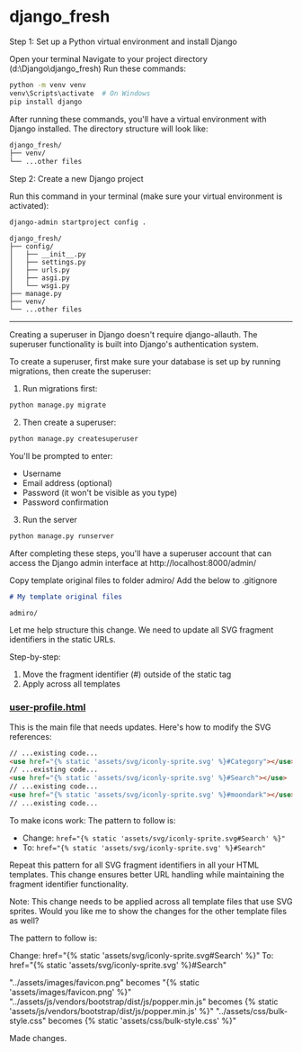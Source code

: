 # django_fresh

Step 1: Set up a Python virtual environment and install Django

Open your terminal
Navigate to your project directory (d:\Django\django_fresh)
Run these commands:

```bash
python -m venv venv
venv\Scripts\activate  # On Windows
pip install django
```

After running these commands, you'll have a virtual environment with Django installed. The directory structure will look like:

```bash
django_fresh/
├── venv/
└── ...other files
```

Step 2: Create a new Django project

Run this command in your terminal (make sure your virtual environment is activated):

```bash
django-admin startproject config .
```

```text
django_fresh/
├── config/
│   ├── __init__.py
│   ├── settings.py
│   ├── urls.py
│   ├── asgi.py
│   └── wsgi.py
├── manage.py
├── venv/
└── ...other files
```

---

Creating a superuser in Django doesn't require django-allauth. The superuser functionality is built into Django's authentication system.

To create a superuser, first make sure your database is set up by running migrations, then create the superuser:

1. Run migrations first:

```bash
python manage.py migrate
```

2. Then create a superuser:

```bash
python manage.py createsuperuser
```

You'll be prompted to enter:

- Username
- Email address (optional)
- Password (it won't be visible as you type)
- Password confirmation

3. Run the server

```bash
python manage.py runserver
```

After completing these steps, you'll have a superuser account that can access the Django admin interface at http://localhost:8000/admin/

Copy template original files to folder admiro/
Add the below to .gitignore

```markdown
# My template original files

admiro/
```

Let me help structure this change. We need to update all SVG fragment identifiers in the static URLs.

Step-by-step:

1. Move the fragment identifier (#) outside of the static tag
2. Apply across all templates

### [user-profile.html](file:///d%3A/Django/django_fresh/templates/account/user-profile.html)

This is the main file that needs updates. Here's how to modify the SVG references:

```html
// ...existing code...
<use href="{% static 'assets/svg/iconly-sprite.svg' %}#Category"></use>
// ...existing code...
<use href="{% static 'assets/svg/iconly-sprite.svg' %}#Search"></use>
// ...existing code...
<use href="{% static 'assets/svg/iconly-sprite.svg' %}#moondark"></use>
// ...existing code...
```

To make icons work:
The pattern to follow is:

- Change: `href="{% static 'assets/svg/iconly-sprite.svg#Search' %}"`
- To: `href="{% static 'assets/svg/iconly-sprite.svg' %}#Search"`

Repeat this pattern for all SVG fragment identifiers in all your HTML templates. This change ensures better URL handling while maintaining the fragment identifier functionality.

Note: This change needs to be applied across all template files that use SVG sprites. Would you like me to show the changes for the other template files as well?

The pattern to follow is:

Change: href="{% static 'assets/svg/iconly-sprite.svg#Search' %}"
To: href="{% static 'assets/svg/iconly-sprite.svg' %}#Search"

"../assets/images/favicon.png" becomes "{% static 'assets/images/favicon.png' %}"
"../assets/js/vendors/bootstrap/dist/js/popper.min.js" becomes {% static 'assets/js/vendors/bootstrap/dist/js/popper.min.js' %}"
"../assets/css/bulk-style.css" becomes {% static 'assets/css/bulk-style.css' %}"

Made changes.
